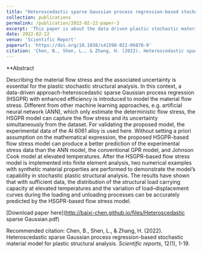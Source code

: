 ```yaml
---
title: "Heteroscedastic sparse Gaussian process regression-based stochastic material model for plastic structural analysis"
collection: publications
permalink: /publication/2022-02-22-paper-3
excerpt: 'This paper is about the data driven plastic stochastic material model'
date: 2022-02-22
venue: 'Scientific Report'
paperurl: 'https://doi.org/10.1038/s41598-022-06870-9'
citation: 'Chen, B., Shen, L., & Zhang, H. (2022). Heteroscedastic sparse Gaussian process regression-based stochastic material model for plastic structural analysis. <i>Scientific reports</i>, 12(1), 1-19.'
---
```

**Abstract

Describing the material flow stress and the associated uncertainty is essential for the plastic stochastic structural analysis. In this context, a data-driven approach-heteroscedastic sparse Gaussian process regression (HSGPR) with enhanced efficiency is introduced to model the material flow stress. Different from other machine learning approaches, e.g. artificial neural network (ANN), which only estimate the deterministic flow stress, the HSGPR model can capture the flow stress and its uncertainty simultaneously from the dataset. For validating the proposed model, the experimental data of the Al 6061 alloy is used here. Without setting a priori assumption on the mathematical expression, the proposed HSGPR-based flow stress model can produce a better prediction of the experimental stress data than the ANN model, the conventional GPR model, and Johnson Cook model at elevated temperatures. After the HSGPR-based flow stress model is implemented into finite element analysis, two numerical examples with synthetic material properties are performed to demonstrate the model’s capability in stochastic plastic structural analysis. The results have shown that with sufficient data, the distribution of the structural load carrying capacity at elevated temperatures and the variation of load–displacement curves during the loading and unloading processes can be accurately predicted by the HSGPR-based flow stress model.

[Download paper here](http://baixi-chen.github.io/files/Heteroscedastic sparse Gaussian.pdf)

Recommended citation: Chen, B., Shen, L., & Zhang, H. (2022). Heteroscedastic sparse Gaussian process regression-based stochastic material model for plastic structural analysis. <i>Scientific reports</i>, 12(1), 1-19.
